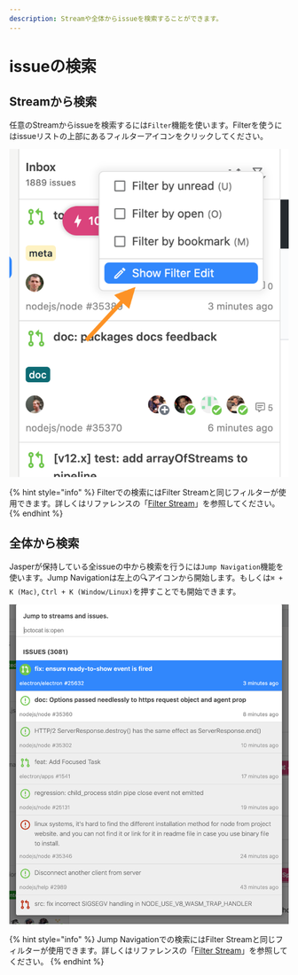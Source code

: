 ```yaml
---
description: Streamや全体からissueを検索することができます。
---
```


# issueの検索

## Streamから検索 <a id="from-stream"></a>

任意のStreamからissueを検索するには`Filter`機能を使います。Filterを使うにはissueリストの上部にあるフィルターアイコンをクリックしてください。

![](../.gitbook/assets/show_filter_edit.png)

{% hint style="info" %}
Filterでの検索にはFilter Streamと同じフィルターが使用できます。詳しくはリファレンスの「[Filter Stream](../reference/filter-stream.md)」を参照してください。
{% endhint %}

## 全体から検索 <a id="from-all"></a>

Jasperが保持している全issueの中から検索を行うには`Jump Navigation`機能を使います。Jump Navigationは左上の🔍アイコンから開始します。もしくは`⌘ + K (Mac)`, `Ctrl + K (Window/Linux)`を押すことでも開始できます。

![](../.gitbook/assets/08_jump_navi.png)

{% hint style="info" %}
Jump Navigationでの検索にはFilter Streamと同じフィルターが使用できます。詳しくはリファレンスの「[Filter Stream](../reference/filter-stream.md)」を参照してください。
{% endhint %}

